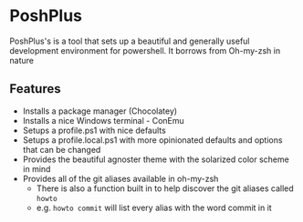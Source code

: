 # PoshPlus

PoshPlus's is a tool that sets up a beautiful and generally useful development environment for powershell. It borrows from Oh-my-zsh in nature

## Features

- Installs a package manager (Chocolatey)
- Installs a nice Windows terminal - ConEmu
- Setups a profile.ps1 with nice defaults
- Setups a profile.local.ps1 with more opinionated defaults and options that can be changed
- Provides the beautiful agnoster theme with the solarized color scheme in mind
- Provides all of the git aliases available in oh-my-zsh
    - There is also a function built in to help discover the git aliases called `howto`
    - e.g. `howto commit` will list every alias with the word commit in it
